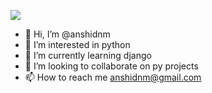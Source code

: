 ![](https://komarev.com/ghpvc/?username=anshidnm&color=red)
- 👋 Hi, I’m @anshidnm
- 👀 I’m interested in python
- 🌱 I’m currently learning django
- 💞️ I’m looking to collaborate on py projects
- 📫 How to reach me anshidnm@gmail.com

<!---
anshidnm/anshidnm is a ✨ special ✨ repository because its `README.md` (this file) appears on your GitHub profile.
You can click the Preview link to take a look at your changes.
--->

